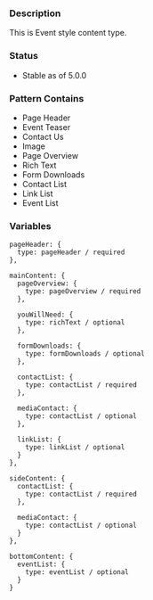 ### Description
This is Event style content type.

### Status
* Stable as of 5.0.0

### Pattern Contains
* Page Header
* Event Teaser
* Contact Us
* Image
* Page Overview
* Rich Text
* Form Downloads
* Contact List
* Link List
* Event List

### Variables
~~~
pageHeader: {
  type: pageHeader / required
},

mainContent: {
  pageOverview: {
    type: pageOverview / required
  },

  youWillNeed: {
    type: richText / optional
  },

  formDownloads: {
    type: formDownloads / optional
  },

  contactList: {
    type: contactList / required
  },

  mediaContact: {
    type: contactList / optional
  },

  linkList: {
    type: linkList / optional
  }
},

sideContent: {
  contactList: {
    type: contactList / required
  },

  mediaContact: {
    type: contactList / optional
  }
},

bottomContent: {
  eventList: {
    type: eventList / optional
  }
}
~~~
